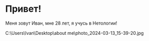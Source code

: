 # Привет!

Меня зовут Иван, мне 28 лет, я учусь в Нетологии!

C:\Users\Ivan\Desktop\about me\photo_2024-03-13_15-39-20.jpg